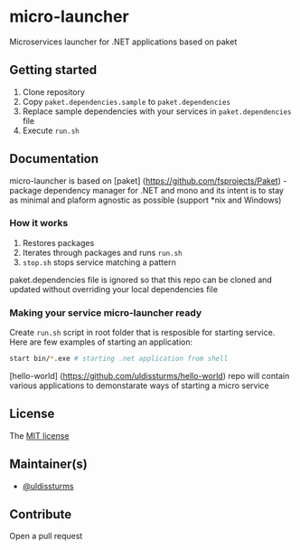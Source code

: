 # micro-launcher

Microservices launcher for .NET applications based on paket

## Getting started

1. Clone repository
2. Copy `paket.dependencies.sample` to `paket.dependencies`
3. Replace sample dependencies with your services in `paket.dependencies` file
4. Execute `run.sh`

## Documentation

micro-launcher is based on [paket] (https://github.com/fsprojects/Paket) - package dependency manager for .NET and mono and its intent is to stay as minimal and plaform agnostic as possible (support *nix and Windows)

### How it works

1. Restores packages
2. Iterates through packages and runs `run.sh`
3. `stop.sh` stops service matching a pattern

paket.dependencies file is ignored so that this repo can be cloned and updated without overriding your local dependencies file

### Making your service micro-launcher ready

Create `run.sh` script in root folder that is resposible for starting service. Here are few examples of starting an application:
```bash
start bin/*.exe # starting .net application from shell
```

[hello-world] (https://github.com/uldissturms/hello-world) repo will contain various applications to demonstarate ways of starting a micro service

## License

The [MIT license](LICENSE.txt)

## Maintainer(s)

- [@uldissturms](https://github.com/uldissturms)

## Contribute

Open a pull request
